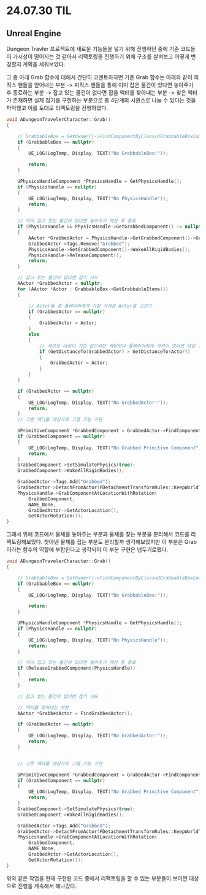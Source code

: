 # 24.07.30 TIL

## Unreal Engine

Dungeon Travler 프로젝트에 새로운 기능들을 넣기 위해 진행하던 중에 기존 코드들이 가시성이 떨어지는 것 같아서 리팩토링을 진행하기 위해 구조를 살펴보고 어떻게 변경할지 계획을 세워보았다.

그 중 아래 Grab 함수에 대해서 간단히 코멘트하자면 기존 Grab 함수는 아래와 같이 피직스 핸들을 얻어내는 부분 -> 피직스 핸들을 통해 이미 잡은 물건이 있다면 놓아주기 후 종료하는 부분 -> 잡고 있는 물건이 없다면 잡을 액터를 찾아내는 부분 -> 찾은 액터가 존재하면 실제 잡기를 구현하는 부분으로 총 4단계의 시퀀스로 나눌 수 있다는 것을 파악했고 이를 토대로 리팩토링을 진행하였다.

```C++
void ADungeonTravelerCharacter::Grab()
{

	// GrabbableBox = GetOwner()->FindComponentByClass<UGrabbableBoxComponent>();
	if (GrabbableBox == nullptr)
	{
		UE_LOG(LogTemp, Display, TEXT("No GrabbableBox!"));

		return;
	}

	UPhysicsHandleComponent *PhysicsHandle = GetPhysicsHandle();
	if (PhysicsHandle == nullptr)
	{
		UE_LOG(LogTemp, Display, TEXT("No PhysicsHandle"));
		return;
	}

	// 이미 집고 있는 물건이 있다면 놓아주기 액션 후 종료
	if (PhysicsHandle && PhysicsHandle->GetGrabbedComponent() != nullptr)
	{
		AActor *GrabbedActor = PhysicsHandle->GetGrabbedComponent()->GetOwner();
		GrabbedActor->Tags.Remove("Grabbed");
		PhysicsHandle->GetGrabbedComponent()->WakeAllRigidBodies();
		PhysicsHandle->ReleaseComponent();
		return;
	}

	// 잡고 있는 물건이 없다면 잡기 시도
	AActor *GrabbedActor = nullptr;
	for (AActor *Actor : GrabbableBox->GetGrabbableItems())
	{

		// Actor들 중 플레이어에게 가장 가까운 Actor를 고르기
		if (GrabbedActor == nullptr)
		{
			GrabbedActor = Actor;
		}
		else
		{
			// 새로운 대상이 기존 잡으려던 액터보다 플레이어에게 가까이 있다면 대상 교체
			if (GetDistanceTo(GrabbedActor) > GetDistanceTo(Actor))
			{
				GrabbedActor = Actor;
			}
		}
	}

	if (GrabbedActor == nullptr)
	{
		UE_LOG(LogTemp, Display, TEXT("No GrabbedActor!"));
		return;
	}
	// 고른 액터를 대상으로 그랩 기능 구현

	UPrimitiveComponent *GrabbedComponent = GrabbedActor->FindComponentByClass<UPrimitiveComponent>();
	if (GrabbedComponent == nullptr)
	{
		UE_LOG(LogTemp, Display, TEXT("No Grabbed Primitive Component"));
		return;
	}
	GrabbedComponent->SetSimulatePhysics(true);
	GrabbedComponent->WakeAllRigidBodies();

	GrabbedActor->Tags.Add("Grabbed");
	GrabbedActor->DetachFromActor(FDetachmentTransformRules::KeepWorldTransform);
	PhysicsHandle->GrabComponentAtLocationWithRotation(
		GrabbedComponent,
		NAME_None,
		GrabbedActor->GetActorLocation(),
		GetActorRotation());
}
```

그래서 위에 코드에서 물체를 놓아주는 부분과 물체를 찾는 부분을 분리해서 코드를 리팩토링해보았다. 찾아낸 물체를 집는 부분도 분리할까 생각해보았지만 이 부분은 Grab이라는 함수의 역할에 부합한다고 생각되어 이 부분 구현은 냅두기로했다.

```C++
void ADungeonTravelerCharacter::Grab()
{

	// GrabbableBox = GetOwner()->FindComponentByClass<UGrabbableBoxComponent>();
	if (GrabbableBox == nullptr)
	{
		UE_LOG(LogTemp, Display, TEXT("No GrabbableBox!"));

		return;
	}

	UPhysicsHandleComponent *PhysicsHandle = GetPhysicsHandle();
	if (PhysicsHandle == nullptr)
	{
		UE_LOG(LogTemp, Display, TEXT("No PhysicsHandle"));
		return;
	}

	// 이미 집고 있는 물건이 있다면 놓아주기 액션 후 종료
	if (ReleaseGrabbedComponent(PhysicsHandle))
	{
		return;
	}

	// 잡고 있는 물건이 없다면 잡기 시도

	// 액터를 찾아내는 부분
	AActor *GrabbedActor = FindGrabbedActor();

	if (GrabbedActor == nullptr)
	{
		UE_LOG(LogTemp, Display, TEXT("No GrabbedActor!"));
		return;
	}


	// 고른 액터를 대상으로 그랩 기능 구현

	UPrimitiveComponent *GrabbedComponent = GrabbedActor->FindComponentByClass<UPrimitiveComponent>();
	if (GrabbedComponent == nullptr)
	{
		UE_LOG(LogTemp, Display, TEXT("No Grabbed Primitive Component"));
		return;
	}
	GrabbedComponent->SetSimulatePhysics(true);
	GrabbedComponent->WakeAllRigidBodies();

	GrabbedActor->Tags.Add("Grabbed");
	GrabbedActor->DetachFromActor(FDetachmentTransformRules::KeepWorldTransform);
	PhysicsHandle->GrabComponentAtLocationWithRotation(
		GrabbedComponent,
		NAME_None,
		GrabbedActor->GetActorLocation(),
		GetActorRotation());
}
```

위와 같은 작업을 현재 구현된 코드 중에서 리팩토링을 할 수 있는 부분들이 보이면 대상으로 진행을 계속해서 해나갔다.
